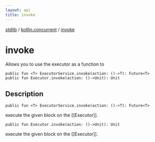 ```yaml
---
layout: api
title: invoke
---
```

[stdlib](../index.html) / [kotlin.concurrent](index.html) / [invoke](invoke.html)

# invoke
Allows you to use the executor as a function to
```
public fun <T> ExecutorService.invoke(action: ()->T): Future<T>
public fun Executor.invoke(action: ()->Unit): Unit
```
## Description
```
public fun <T> ExecutorService.invoke(action: ()->T): Future<T>
```
execute the given block on the [[Executor]].

```
public fun Executor.invoke(action: ()->Unit): Unit
```
execute the given block on the [[Executor]].

